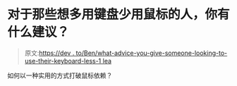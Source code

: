 # 对于那些想多用键盘少用鼠标的人，你有什么建议？

> 原文:[https://dev . to/Ben/what-advice-you-give-someone-looking-to-use-their-keyboard-less-1 lea](https://dev.to/ben/what-advice-would-you-give-someone-looking-to-use-their-keyboard-more-and-their-mouse-less-1lea)

如何以一种实用的方式打破鼠标依赖？